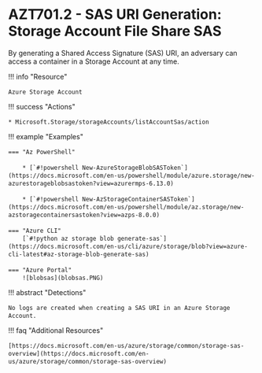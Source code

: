# AZT701.2 - SAS URI Generation: Storage Account File Share SAS

By generating a Shared Access Signature (SAS) URI, an adversary can access a container in a Storage Account at any time.

!!! info "Resource"

	Azure Storage Account

!!! success "Actions" 

	* Microsoft.Storage/storageAccounts/listAccountSas/action

!!! example "Examples"

    === "Az PowerShell"
	
    	* [`#!powershell New-AzureStorageBlobSASToken`](https://docs.microsoft.com/en-us/powershell/module/azure.storage/new-azurestorageblobsastoken?view=azurermps-6.13.0)
		
    	* [`#!powershell New-AzStorageContainerSASToken`](https://docs.microsoft.com/en-us/powershell/module/az.storage/new-azstoragecontainersastoken?view=azps-8.0.0)
		
	=== "Azure CLI"
		[`#!python az storage blob generate-sas`](https://docs.microsoft.com/en-us/cli/azure/storage/blob?view=azure-cli-latest#az-storage-blob-generate-sas)
		
    === "Azure Portal"
    	![blobsas](blobsas.PNG)

!!! abstract "Detections"

	No logs are created when creating a SAS URI in an Azure Storage Account.

!!! faq "Additional Resources"

	[https://docs.microsoft.com/en-us/azure/storage/common/storage-sas-overview](https://docs.microsoft.com/en-us/azure/storage/common/storage-sas-overview)
